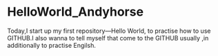 # HelloWorld_Andyhorse
Today,I start up my first repository—Hello World, to practise how to use GITHUB.I also wanna to tell myself that come to the GITHUB usually ,in additionally to practise Engilsh.
